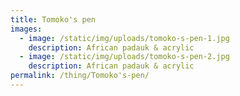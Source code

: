 ```yaml
---
title: Tomoko's pen
images:
  - image: /static/img/uploads/tomoko-s-pen-1.jpg
    description: African padauk & acrylic
  - image: /static/img/uploads/tomoko-s-pen-2.jpg
    description: African padauk & acrylic
permalink: /thing/Tomoko's-pen/
---
```

